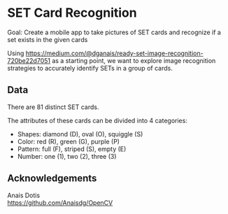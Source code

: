 # SET Card Recognition
Goal: Create a mobile app to take pictures of SET cards and recognize if a set exists in the given cards

Using https://medium.com/@dganais/ready-set-image-recognition-720be22d7051 as a starting point, we want to
explore image recognition strategies to accurately identify SETs in a group of cards.

## Data

There are 81 distinct SET cards. 

The attributes of these cards can be divided into 4 categories:

 * Shapes: diamond (D), oval (O), squiggle (S)
 * Color: red (R), green (G), purple (P)
 * Pattern: full (F), striped (S), empty (E)
 * Number: one (1), two (2), three (3)
 
 ## Acknowledgements
Anais Dotis  
https://github.com/Anaisdg/OpenCV
 

